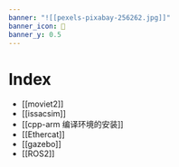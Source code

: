 ```yaml
---
banner: "![[pexels-pixabay-256262.jpg]]"
banner_icon: 🤖
banner_y: 0.5
---
```

# Index
- [[moviet2]]
- [[issacsim]]
- [[cpp-arm 编译环境的安装]]
- [[Ethercat]]
- [[gazebo]]
- [[ROS2]]
